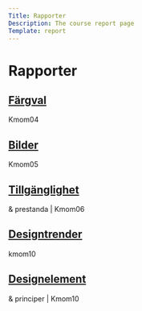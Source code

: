 ```yaml
---
Title: Rapporter
Description: The course report page
Template: report
---
```


Rapporter
==================
<div class="kmom-box">
    <a href="analysis/01_colors"> <h2> Färgval</h2> </a>
    <p>Kmom04 </p>
</div>

<div class="kmom-box">
    <a href="analysis/02_load"> <h2> Bilder </h2> </a>
    <p> Kmom05 </p>
</div>

<div class="kmom-box">
    <a href="analysis/03_design_principles"> <h2> Tillgänglighet </h2> </a>
    <p> & prestanda | Kmom06 </p>
</div>

<div class="kmom-box">
    <a href="analysis/10_webbplatsdesign"> <h2> Designtrender </h2> </a>
    <p> kmom10 </p>
</div>

<div class="kmom-box">
    <a href="analysis/11_design-och-webbplatser"> <h2> Designelement </h2> </a>
    <p> & principer | Kmom10 </p>
</div>


